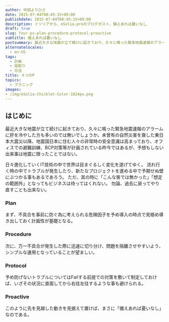 ```yaml
---
author: 中田よりひさ
date: 2015-07-04T08:45:15+09:00
publishdate: 2015-07-04T08:45:15+09:00
description: イソリアから、eSolia.proのブログポスト、備えあれば憂いなし
draft: true
slug: four-ps-plan-procedure-protocol-proactive
subtitle: 備えあれば憂いなし
postsummary: 最近大きな地震が立て続けに起きており、久々に鳴った緊急地震速報のアラームに肝を冷やした方も多いのでは無いでしょうか。未曾有の自然災害を齎した東日本大震災以降、地震国日本に住む人々の非常時の安全意識は高まっており、オフィスでの避難訓練、BCP対策等が計画されている昨今ではあるが、予想もしない出来事は地震に限ったことではない。
alternatelocales:
  - en-US
tags:
  - 計画
  - 段取り
  - 方法
title: ４つのP
topics:
  - プラニング
images:
- /img/eSolia-Chicklet-Color-1024px.png
---
```


## はじめに

最近大きな地震が立て続けに起きており、久々に鳴った緊急地震速報のアラームに肝を冷やした方も多いのでは無いでしょうか。未曾有の自然災害を齎した東日本大震災以降、地震国日本に住む人々の非常時の安全意識は高まっており、オフィスでの避難訓練、BCP対策等が計画されている昨今ではあるが、予想もしない出来事は地震に限ったことではない。

日々進化していくIT技術の中で世界は目まぐるしく変化を遂げてゆく。
流れ行く時の中でトラブルが発生したり、新たなプロジェクトを進める中で予期せぬ壁にぶつかる事もあるであろう。
ただ、其の時に「こんな筈では無かった」「想定の範囲外」となってもビジネスは待ってはくれない。
勿論、過去に戻ってやり直すことも出来ない。

<h3><span class="purple-text">P</span>lan</h3>
まず、不具合を事前に防ぐ為に考えられる危険因子を予め導入の時点で見極め導き出しておく計画性が基礎となる。

<h3><span class="purple-text">P</span>rocedure</h3>
次に、万一不具合が発生した際に迅速に切り分け、問題を隔離させやすいよう、シンプルな運用となっていることが望ましい。

<h3><span class="purple-text">P</span>rotocol</h3>
予め防げないトラブルについてはFailする前提での対策を敷いて制定しておけば、いざその状況に直面してから右往左往するような事も避けられる。

<h3><span class="purple-text">P</span>roactive</h3>
このように先を見越した動きを見据えて置けば、まさに「備えあれば憂いなし」なのである。
